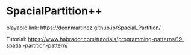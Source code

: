 # SpacialPartition++

playable link:
https://deonmartinez.github.io/Spacial_Partition/

Tutorial: 
https://www.habrador.com/tutorials/programming-patterns/19-spatial-partition-pattern/
